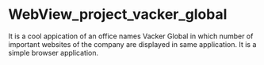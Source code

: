# WebView_project_vacker_global
It is a cool appication of an office names Vacker Global in which number of important websites of the company are displayed in same application. 
It is a simple browser application.
